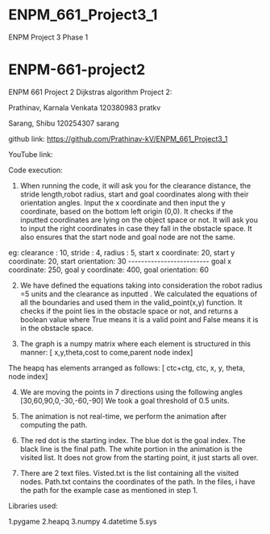 # ENPM_661_Project3_1
ENPM Project 3 Phase 1

# ENPM-661-project2
ENPM 661 Project 2
Dijkstras algorithm Project 2:

Prathinav, Karnala Venkata
120380983
pratkv

Sarang, Shibu
120254307
sarang

github link: https://github.com/Prathinav-kV/ENPM_661_Project3_1

YouTube link: 

Code execution:

1. When running the code, it will ask you for the clearance distance, the stride length,robot radius, start and goal coordinates along with their orientation angles.
Input the x coordinate and then input the y coordinate, based on the bottom left origin (0,0). It checks if the inputted coordinates are lying on the object space or not. It will ask you to input the right coordinates in case they fall in the obstacle space. It also ensures that the start node and goal node are not the same.

eg: 
    clearance : 10,
    stride : 4,
    radius : 5,
    start x coordinate: 20,
    start y coordinate: 20,
    start orientation: 30
    -------------------------
    goal x coordinate: 250,
    goal y coordinate: 400,
    goal orientation: 60

2. We have defined the equations taking into consideration the robot radius =5 units and the clearance as inputted . We calculated the equations of all the boundaries and used them in the valid_point(x,y) function. It checks if the point lies in the obstacle space or not, and returns a boolean value where True means it is a valid point and False means it is in the obstacle space.

3. The graph is a numpy matrix where each element is structured in this manner:
[ x,y,theta,cost to come,parent node index]

The heapq has elements arranged as follows:
[ ctc+ctg, ctc, x, y, theta, node index]

4. We are moving the points in 7 directions using the following angles [30,60,90,0,-30,-60,-90]
We took a goal threshold of 0.5 units.

4. The animation is not real-time, we perform the animation after computing the path.

5. The red dot is the starting index.
The blue dot is the goal index.
The black line is the final path.
The white portion in the animation is the visited list. It does not grow from the starting point, it just starts all over.

6. There are 2 text files. Visted.txt is the list containing all the visited nodes. Path.txt contains the coordinates of the path. In the files, i have the path for the example case as mentioned in step 1.

Libraries used:

1.pygame
2.heapq 
3.numpy
4.datetime
5.sys 


